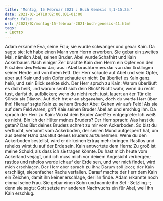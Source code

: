 ```yaml
---
title: 'Montag, 15 Februar 2021 : Buch Genesis 4,1-15.25.'
date: 2021-02-14T18:02:00.001+01:00
draft: false
url: /2021/02/montag-15-februar-2021-buch-genesis-41.html
tags: 
- LECTIO
---
```


Adam erkannte Eva, seine Frau; sie wurde schwanger und gebar Kain. Da sagte sie: Ich habe einen Mann vom Herrn erworben. Sie gebar ein zweites Mal, nämlich Abel, seinen Bruder. Abel wurde Schafhirt und Kain Ackerbauer. Nach einiger Zeit brachte Kain dem Herrn ein Opfer von den Früchten des Feldes dar; auch Abel brachte eines dar von den Erstlingen seiner Herde und von ihrem Fett. Der Herr schaute auf Abel und sein Opfer, aber auf Kain und sein Opfer schaute er nicht. Da überlief es Kain ganz heiß, und sein Blick senkte sich. Der Herr sprach zu Kain: Warum überläuft es dich heiß, und warum senkt sich dein Blick? Nicht wahr, wenn du recht tust, darfst du aufblicken; wenn du nicht recht tust, lauert an der Tür die Sünde als Dämon. Auf dich hat er es abgesehen, doch du werde Herr über ihn! Hierauf sagte Kain zu seinem Bruder Abel: Gehen wir aufs Feld! Als sie auf dem Feld waren, griff Kain seinen Bruder Abel an und erschlug ihn. Da sprach der Herr zu Kain: Wo ist dein Bruder Abel? Er entgegnete: Ich weiß es nicht. Bin ich der Hüter meines Bruders? Der Herr sprach: Was hast du getan? Das Blut deines Bruders schreit zu mir vom Ackerboden. So bist du verflucht, verbannt vom Ackerboden, der seinen Mund aufgesperrt hat, um aus deiner Hand das Blut deines Bruders aufzunehmen. Wenn du den Ackerboden bestellst, wird er dir keinen Ertrag mehr bringen. Rastlos und ruhelos wirst du auf der Erde sein. Kain antwortete dem Herrn: Zu groß ist meine Schuld, als dass ich sie tragen könnte. Du hast mich heute vom Ackerland verjagt, und ich muss mich vor deinem Angesicht verbergen; rastlos und ruhelos werde ich auf der Erde sein, und wer mich findet, wird mich erschlagen. Der Herr aber sprach zu ihm: Darum soll jeder, der Kain erschlägt, siebenfacher Rache verfallen. Darauf machte der Herr dem Kain ein Zeichen, damit ihn keiner erschlage, der ihn finde. Adam erkannte noch einmal seine Frau. Sie gebar einen Sohn und nannte ihn Set - Setzling -; denn sie sagte: Gott setzte mir anderen Nachwuchs ein für Abel, weil ihn Kain erschlug.